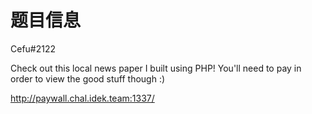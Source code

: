 # 题目信息

Cefu#2122

Check out this local news paper I built using PHP! You'll need to pay in order to view the good stuff though :)

http://paywall.chal.idek.team:1337/

